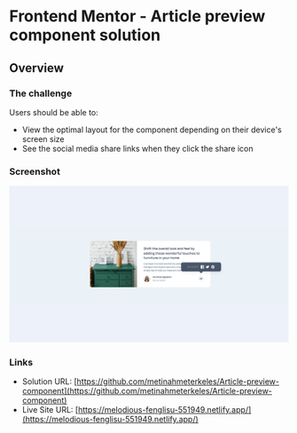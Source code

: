 # Frontend Mentor - Article preview component solution

## Overview

### The challenge

Users should be able to:

- View the optimal layout for the component depending on their device's screen size
- See the social media share links when they click the share icon

### Screenshot

![](./screenshot.jpeg)

### Links

- Solution URL: [https://github.com/metinahmeterkeles/Article-preview-component](https://github.com/metinahmeterkeles/Article-preview-component)
- Live Site URL: [https://melodious-fenglisu-551949.netlify.app/](https://melodious-fenglisu-551949.netlify.app/)
